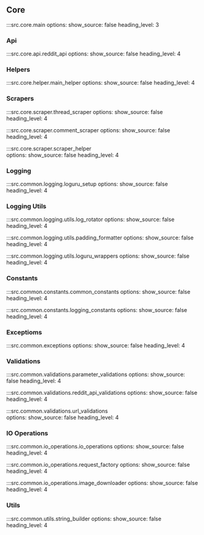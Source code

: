 ## Core

:::src.core.main
    options:
      show_source: false
      heading_level: 3

### Api
:::src.core.api.reddit_api
    options:
      show_source: false
      heading_level: 4

### Helpers
:::src.core.helper.main_helper
    options:
      show_source: false
      heading_level: 4

### Scrapers
:::src.core.scraper.thread_scraper
    options:
      show_source: false
      heading_level: 4

:::src.core.scraper.comment_scraper 
    options:
      show_source: false
      heading_level: 4

:::src.core.scraper.scraper_helper   
    options:
      show_source: false
      heading_level: 4

### Logging
:::src.common.logging.loguru_setup
    options:
      show_source: false
      heading_level: 4

### Logging Utils
:::src.common.logging.utils.log_rotator
    options:
      show_source: false
      heading_level: 4

:::src.common.logging.utils.padding_formatter
    options:
      show_source: false
      heading_level: 4

:::src.common.logging.utils.loguru_wrappers 
    options:
      show_source: false
      heading_level: 4

### Constants
:::src.common.constants.common_constants
    options:
      show_source: false
      heading_level: 4

:::src.common.constants.logging_constants
    options:
      show_source: false
      heading_level: 4

### Exceptioms
:::src.common.exceptions
    options:
      show_source: false
      heading_level: 4

### Validations
:::src.common.validations.parameter_validations
    options:
      show_source: false
      heading_level: 4

:::src.common.validations.reddit_api_validations 
    options:
      show_source: false
      heading_level: 4

:::src.common.validations.url_validations  
    options:
      show_source: false
      heading_level: 4

### IO Operations
:::src.common.io_operations.io_operations
    options:
      show_source: false
      heading_level: 4

:::src.common.io_operations.request_factory
    options:
      show_source: false
      heading_level: 4

:::src.common.io_operations.image_downloader
    options:
      show_source: false
      heading_level: 4

### Utils
:::src.common.utils.string_builder
    options:
      show_source: false
      heading_level: 4

